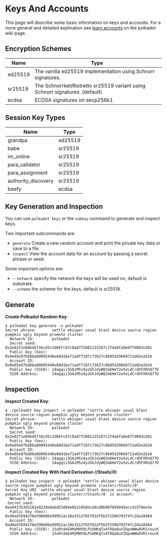# Keys And Accounts

This page will describe some basic information on keys and accounts. For a more general and detailed explination see [learn accounts](https://wiki.polkadot.network/docs/learn-accounts) on the polkadot wiki page.

## Encryption Schemes

| Name    | Type                                                                         |
| ------- | ---------------------------------------------------------------------------- |
| ed25519 | The vanilla ed25519 implementation using Schnorr signatures.                 |
| sr25519 | The Schnorrkel/Ristretto sr25519 variant using Schnorr signatures. (default) |
| ecdsa   | ECDSA signatures on secp256k1                                                |

## Session Key Types

| Name                | Type    |
| ------------------- | ------- |
| grandpa             | ed25519 |
| babe                | sr25519 |
| im_online           | sr25519 |
| para_validator      | sr25519 |
| para_assignment     | sr25519 |
| authority_discovery | sr25519 |
| beefy               | ecdsa   |

## Key Generation and Inspection

You can use `polkadot keys` or the `subkey` command to generate and inspect keys.

Two important subcommands are:

- `generate` Create a new random account and print the private key data or save to a file.
- `inspect` View the account data for an account by passing a secret phrase or seed.

Some important options are:

- `--network` specify the network the keys will be used on, default is substrate.
- `--scheme` the scheme for the keys, default is sr25519.

## Generate

**Create Polkadot Random Key**:

```
$ polkadot key generate -n polkadot
Secret phrase:       settle whisper usual blast device source region pumpkin ugly beyond promote cluster
  Network ID:        polkadot
  Secret seed:       0x2e6371e04b45f16cd5c2d66fc47c8ad7f2881215287c374abfa0e07fd003cb01
  Public key (hex):  0x9e65e97bd8ba80095440a68d1be71adff107c73627c8b85d29669721e02e2b24
  Account ID:        0x9e65e97bd8ba80095440a68d1be71adff107c73627c8b85d29669721e02e2b24
  Public key (SS58): 14agqii5GAiM5z4yzGhJdyWQ3a6HeY2oXvLdCrdhFXRnQ77D
  SS58 Address:      14agqii5GAiM5z4yzGhJdyWQ3a6HeY2oXvLdCrdhFXRnQ77D
```

## Inspection

**Inspect Created Key**:

```
$ ./polkadot key inspect -n polkadot "settle whisper usual blast device source region pumpkin ugly beyond promote cluster"
Secret phrase:       settle whisper usual blast device source region pumpkin ugly beyond promote cluster
  Network ID:        polkadot
  Secret seed:       0x2e6371e04b45f16cd5c2d66fc47c8ad7f2881215287c374abfa0e07fd003cb01
  Public key (hex):  0x9e65e97bd8ba80095440a68d1be71adff107c73627c8b85d29669721e02e2b24
  Account ID:        0x9e65e97bd8ba80095440a68d1be71adff107c73627c8b85d29669721e02e2b24
  Public key (SS58): 14agqii5GAiM5z4yzGhJdyWQ3a6HeY2oXvLdCrdhFXRnQ77D
  SS58 Address:      14agqii5GAiM5z4yzGhJdyWQ3a6HeY2oXvLdCrdhFXRnQ77D
```

**Inspect Created Key With Hard Derivation //Stash//0**:

```
$ polkadot key inspect -n polkadot "settle whisper usual blast device source region pumpkin ugly beyond promote cluster//Stash//0"
Secret Key URI `settle whisper usual blast device source region pumpkin ugly beyond promote cluster//Stash//0` is account:
  Network ID:        polkadot
 Secret seed:       0xe9437b365161e8228e8abd53d64e6b31058dcddcd0b96f895045ecc41579ee3e
  Public key (hex):  0xd8ed7b942f6e590b06e99951ac10e3312f65f01df5b3f250b70374fc2da1046d
  Account ID:        0xd8ed7b942f6e590b06e99951ac10e3312f65f01df5b3f250b70374fc2da1046d
  Public key (SS58): 15uRtdeE4MyMHV9LP1UHKqTx4f8Qa8uVZUpxWWw8VKSroucK
  SS58 Address:      15uRtdeE4MyMHV9LP1UHKqTx4f8Qa8uVZUpxWWw8VKSroucK
```

